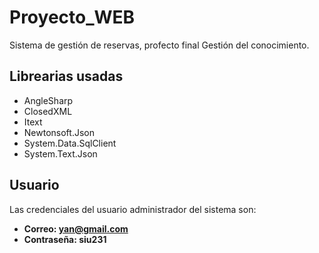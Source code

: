 # Proyecto_WEB
Sistema de gestión de reservas, profecto final Gestión del conocimiento.

## Librearias usadas 

* AngleSharp
* ClosedXML
* Itext
* Newtonsoft.Json
* System.Data.SqlClient
* System.Text.Json


## Usuario

Las credenciales del usuario administrador del sistema son: 
* **Correo: yan@gmail.com**
* **Contraseña: siu231**
